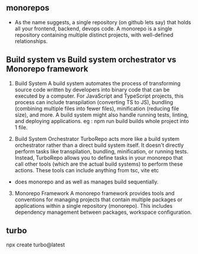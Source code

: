 ## monorepos
- As the name suggests, a single repository (on github lets say) that holds all your frontend, backend, devops code.
A monorepo is a single repository containing multiple distinct projects, with well-defined relationships.

## Build system vs Build system orchestrator vs Monorepo framework


1. Build System
A build system automates the process of transforming source code written by developers into binary code that can be executed by a computer. For JavaScript and TypeScript projects, this process can include transpilation (converting TS to JS), bundling (combining multiple files into fewer files), minification (reducing file size), and more. A build system might also handle running tests, linting, and deploying applications.
eg : npm run build builds whole project into 1 file.

2. Build System Orchestrator
TurboRepo acts more like a build system orchestrator rather than a direct build system itself. It doesn't directly perform tasks like transpilation, bundling, minification, or running tests. Instead, TurboRepo allows you to define tasks in your monorepo that call other tools (which are the actual build systems) to perform these actions. 
These tools can include anything from tsc, vite etc
- does monorepo and as well as manages build sequentially.

3. Monorepo Framework
A monorepo framework provides tools and conventions for managing projects that contain multiple packages or applications within a single repository (monorepo). This includes dependency management between packages, workspace configuration.


## turbo
npx create turbo@latest

 
